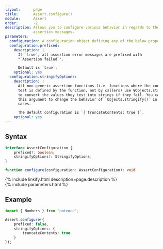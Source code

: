 ```yaml
---
layout:      page
title:       Assert.configure()
module:      Assert
order:       -2
description: Allows you to configure various behavior in regards to the
             assertion messages.
parameters:
  configuration: A configuration object defining any of the below properties.
  configuration.prefixed:
    description: |
      If `true`, all assertion error messages are prefixed with
      "`Assertion failed`".

      Default is `true`.
    optional: yes
  configuration.stringifyOptions:
    description: |
      All non-generic assertion functions (i.e. functions where the condition to
      test is defined by the function, not by callers) use §Objects.stringify()§
      to convert the values they test into strings if they fail. You can specify
      this argument to change the behavior of `Objects.stringify()` in those
      cases.

      The default configuration is `{ truncateContents: true }`.
    optional: yes
---
```

## Syntax

```ts
interface AssertConfiguration {
    prefixed?: boolean;
    stringifyOptions?: StringifyOptions;
}

function configure(configuration: AssertConfiguration): void
```

<div class="description">{% include linkify.html description=page.description %}</div>
{% include parameters.html %}

## Example

```ts
import { Numbers } from 'potence';

Assert.configure({
    prefixed: false,
    stringifyOptions: {
        truncateContents: true
    }
});
```

